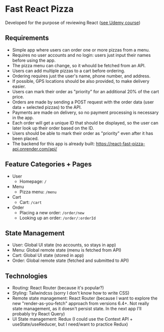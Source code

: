 # Fast React Pizza

Developed for the purpose of reviewing React ([see Udemy course](https://www.udemy.com/course/the-ultimate-react-course/))

## Requirements

- Simple app where users can order one or more pizzas from a menu.
- Requires no user accounts and no login: users just input their names before using the app.
- The pizza menu can change, so it whould be fetched from an API.
- Users can add multiple pizzas to a cart before ordering.
- Ordering requires just the user's name, phone number, and address.
- If possible, GPS locations should be also provided, to make delivery easier.
- Users can mark their order as "priority" for an additional 20% of the cart price.
- Orders are made by sending a POST request with the order data (user data + selected pizzas) to the API.
- Payments are made on delivery, so no payment processing is necessary in the app.
- Each order will get a unique ID that should be displayed, so the user can later look up their order based on the ID.
- Users should be able to mark their order as "priority" even after it has been placed.
- The backend for this app is already built: https://react-fast-pizza-api.onrender.com/api/

## Feature Categories + Pages

- User
  - Homepage: `/`
- Menu
  - Pizza menu: `/menu`
- Cart
  - Cart: `/cart`
- Order
  - Placing a new order: `/order/new`
  - Looking up an order: `/order/:orderId`

## State Management

- User: Global UI state (no accounts, so stays in app)
- Menu: Global remote state (menu is fetched from API)
- Cart: Global UI state (stored in app)
- Order: Global remote state (fetched and submitted to API)

## Technologies

- Routing: React Router (because it's popular?)
- Styling: Tailwindcss (sorry I don't know how to write CSS)
- Remote state management: React Router (because I want to explore the new "render-as-you-fetch" approach from versions 6.4+. Not really state management, as it doesn't persist state. In the next app I'll probably try React Query)
- UI State management: Redux (I could use the Context API + useState/useReducer, but I need/want to practice Redux)

